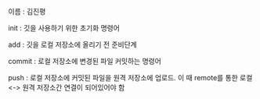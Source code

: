 이름 : 김진평

init : 깃을 사용하기 위한 초기화 명령어

add : 깃을 로컬 저장소에 올리기 전 준비단계

commit : 로컬 저장소에 변경된 파일 커밋하는 명령어

push : 로컬 저장소에 커밋된 파일을 원격 저장소에 업로드. 이 때 remote를 통한 로컬 <-> 원격 저장소간 연결이 되어있어야 함

